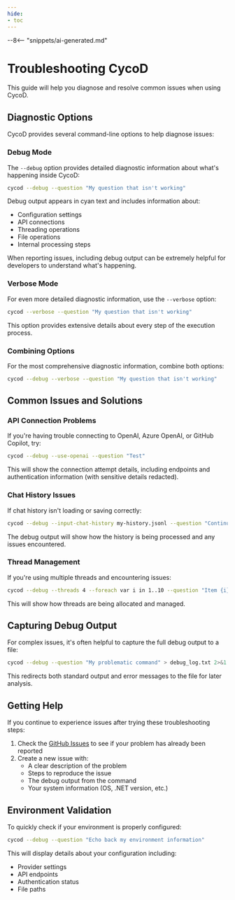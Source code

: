 ```yaml
---
hide:
- toc
---
```


--8<-- "snippets/ai-generated.md"

# Troubleshooting CycoD

This guide will help you diagnose and resolve common issues when using CycoD.

## Diagnostic Options

CycoD provides several command-line options to help diagnose issues:

### Debug Mode

The `--debug` option provides detailed diagnostic information about what's happening inside CycoD:

```bash
cycod --debug --question "My question that isn't working"
```

Debug output appears in cyan text and includes information about:
- Configuration settings
- API connections
- Threading operations
- File operations
- Internal processing steps

When reporting issues, including debug output can be extremely helpful for developers to understand what's happening.

### Verbose Mode

For even more detailed diagnostic information, use the `--verbose` option:

```bash
cycod --verbose --question "My question that isn't working"
```

This option provides extensive details about every step of the execution process.

### Combining Options

For the most comprehensive diagnostic information, combine both options:

```bash
cycod --debug --verbose --question "My question that isn't working"
```

## Common Issues and Solutions

### API Connection Problems

If you're having trouble connecting to OpenAI, Azure OpenAI, or GitHub Copilot, try:

```bash
cycod --debug --use-openai --question "Test"
```

This will show the connection attempt details, including endpoints and authentication information (with sensitive details redacted).

### Chat History Issues

If chat history isn't loading or saving correctly:

```bash
cycod --debug --input-chat-history my-history.jsonl --question "Continue"
```

The debug output will show how the history is being processed and any issues encountered.

### Thread Management

If you're using multiple threads and encountering issues:

```bash
cycod --debug --threads 4 --foreach var i in 1..10 --question "Item {i}"
```

This will show how threads are being allocated and managed.

## Capturing Debug Output

For complex issues, it's often helpful to capture the full debug output to a file:

```bash
cycod --debug --question "My problematic command" > debug_log.txt 2>&1
```

This redirects both standard output and error messages to the file for later analysis.

## Getting Help

If you continue to experience issues after trying these troubleshooting steps:

1. Check the [GitHub Issues](https://github.com/robch/cycod/issues) to see if your problem has already been reported
2. Create a new issue with:
   - A clear description of the problem
   - Steps to reproduce the issue
   - The debug output from the command
   - Your system information (OS, .NET version, etc.)

## Environment Validation

To quickly check if your environment is properly configured:

```bash
cycod --debug --question "Echo back my environment information"
```

This will display details about your configuration including:
- Provider settings
- API endpoints
- Authentication status
- File paths